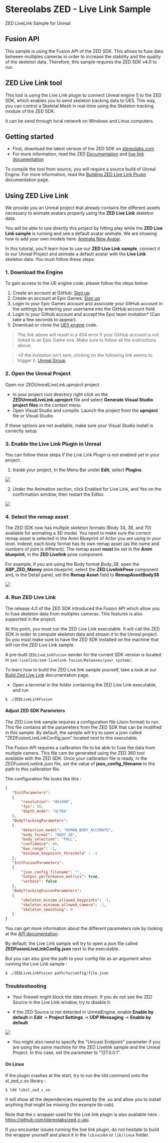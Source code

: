 # Stereolabs ZED - Live Link Sample
ZED LiveLink Sample for Unreal

## Fusion API

This sample is using the Fusion API of the ZED SDK. This allows to fuse data between multiples cameras in order to increase the stability and the quality of the skeleton data.
Therefore, this sample requires the ZED SDK v4.0 to run.

## ZED Live Link tool

This tool is using the Live Link plugin to connect Unreal engine 5 to the ZED SDK, which enables you to send skeleton tracking data to UE5. This way, you can control a Skeletal Mesh in real-time using the Skeleton tracking module of the ZED SDK.

It can be send through local network on Windows and Linux computers.

## Getting started

 - First, download the latest version of the ZED SDK on [stereolabs.com](https://www.stereolabs.com/developers/)
- For more information, read the ZED [Documentation](https://www.stereolabs.com/docs) and [live link documentation](https://www.stereolabs.com/docs/livelink/)


To compile the tool from source, you will require a source build of Unreal Engine. For more information, read the [Building ZED Live Link Plugin](https://www.stereolabs.com/docs/livelink/building-the-plugin/) documentation page.

## Using ZED Live Link

We provide you an Unreal project that already contains the different assets necessary to animate avatars properly using the **ZED Live Link** skeleton data.

You will be able to use directly this project by hitting play while the **ZED Live Link sample** is running and see a default avatar animate. We are showing how to add your own models here: [Animate New Avatar](/livelink/animate-new-avatar/).

In this tutorial, you'll learn how to use our **ZED Live Link sample**, connect it to our Unreal Project and animate a default avatar with the **Live Link** skeleton data. You must follow these steps:

### 1. Download the Engine

To gain access to the UE engine code, please follow the steps below:

1. Create an account at GitHub: [Sign up](https://github.com/join)
2. Create an account at Epic Games: [Sign up](https://accounts.epicgames.com/login)
3. Login to your Epic Games account and associate your GitHub account in the settings by entering your username into the GitHub account field.
5. Login to your Github account and accept the Epic team invitation* (Can take a few seconds to appear).
4. Download or clone the [UE5 engine](https://github.com/EpicGames/UnrealEngine/tree/release) code.

> The link above will result in a 404 error if your GitHub account is not linked to an Epic Game one. Make sure to follow all the instructions above.

> *If the invitation isn't sent, clicking on the following link seems to trigger it: [Unreal Group](https://github.com/orgs/EpicGames).

### 2. Open the Unreal Project

Open our *ZEDUnrealLiveLink.uproject* project.

* In your project root directory right click on the **ZEDUnrealLiveLink.uproject** file and select **Generate Visual Studio project files** in the context menu.
* Open Visual Studio and compile. Launch the project from the **uproject** file or Visual Studio.

If these options are not available, make sure your Visual Studio install is correctly setup.

 ### 3. Enable the Live Link Plugin in Unreal

You can follow these steps if the Live Link Plugin is not enabled yet in your project.

1. Inside your project, In the Menu Bar under **Edit**, select **Plugins**.


![](../images/capture_plugin2.jpg)


2. Under the Animation section, click Enabled for Live Link, and Yes on the confirmation window, then restart the Editor.


![](../images/capture_livelink_install2.jpg)

### 4. Select the remap asset

The ZED SDK now has multiple skeleton formats (Body 34, 38, and 70) available for animating a 3D model.
You need to make sure the correct remap asset is selected in the Anim Blueprint of Actor you are using in your level. Indeed, each body format has its own remap asset (as the name and numbers of joint is different).
The remap asset **must** be set in the **Anim blueprint**, in the **ZED Livelink** pose component.

For example, if you are using the Body format *Body_38*, open the **ABP_ZED_Manny** anim blueprint, select the **ZED LivelinkPose** component and, in the Detail panel, set the **Remap Asset** field to **RemapAssetBody38**

![](../images/remap_asset_selection.jpg)

### 4. Run ZED Live Link

The release 4.0 of the ZED SDK introduced the Fusion API which allow you to fuse skeleton data from multiples cameras. This features is also supported in the project.

At this point, you must run the ZED Live Link executable. It will call the ZED SDK in order to compute skeleton data and stream it to the Unreal project. So you must make sure to have the ZED SDK installed on the machine that will run the ZED Live Link sample.

A pre-built `ZEDLiveLinkFusion` sender for the current SDK version is located in `zed-livelink/zed-livelink-fusion/Releases/your system/`.

To learn how to build the ZED Live link sample yourself, take a look at our [Build Zed Live Link](/livelink/building-the-plugin/) documentation page.

- Open a terminal in the folder containing the ZED Live Link executable, and run

```bash
$ ./ZEDLiveLinkFusion
```

#### Adjust ZED SDK Parameters

The ZED Live link sample requires a configuration file (Json format) to run. This file contains all the parameters from the ZED SDK that can be modified in this sample.
By default, the sample will try to open a json called "ZEDFusionLiveLinkConfig.json" located next to this executable.

The Fusion API requires a calibration file to be able to fuse the data from multiple camera.
This file cam be generated using the ZED 360 tool available with the ZED SDK. Once your calibration file is ready, 
in the ZEDFusionLivelink.json file, set the value of **json_config_filename** to the path to this calibration file.

The configuration file looks like this :

 ```json
{
    "InitParameters":
    {
        "resolution": "HD1080",
        "fps": 30,
        "depth_mode": "ULTRA"
    },
    "BodyTrackingParameters":
    {
        "detection_model": "HUMAN_BODY_ACCURATE",
        "body_format": "BODY_38",
        "body_selection": "FULL",
        "confidence": 40,
        "max_range": -1,
        "minimum_keypoints_threshold" : -1
    },
    "InitFusionParameters":
    {
        "json_config_filename": "",
        "output_performance_metrics": true,
        "verbose": false
    },
    "BodyTrackingFusionParameters":
    {
        "skeleton_minimm_allowed_keypoints": -1,
        "skeleton_minimum_allowed_camera": -1,
        "skeleton_smoothing": 0
    }
}
 ```

You can get more information about the different parameters role by looking at the [API documentation](https://www.stereolabs.com/docs/api/).

By default, the Live Link sample will try to open a json file called **ZEDFusionLiveLinkConfig.json** next to the executable.

But you can also give the path to your config file as an argument when running the Live Link sample : 

```bash
$ ./ZEDLiveLinkFusion path/to/config/file.json
```

### Troubleshooting

- Your firewall might block the data stream. If you do not see the ZED Source in the Live Link window, try to disable it. 

- If the ZED Source is not detected in UnrealEngine, enable **Enable by default** in **Edit** -> **Project Settings** -> **UDP Messaging** -> **Enable by default**

![](../images/EnableByDefault.jpg)

- You might also need to specify the "Unicast Endpoint" parameter if you are using the same machine for the ZED Livelink sample and the Unreal Project. In this case,
set the parameter to "127.0.0.1".

#### On Linux

If the plugin crashes at the start, try to run the ldd command onto the sl_zed_c.so library :

```bash
$ ldd libsl_zed_c.so
```
It will show all the dependencies required by the .so and allow you to install anything that might be missing (for example lib-usb).


Note that the c wrapper used for the Live link plugin is also available here : https://github.com/stereolabs/zed-c-api.

If you encounter issues running the live link plugin, do not hesitate to build the wrapper yourself and place it in the `lib/win64` or `lib/linux` folder.
